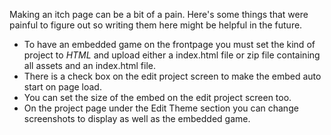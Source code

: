 Making an itch page can be a bit of a pain. Here's some things that were painful to figure out so writing them here might be helpful in the future.

* To have an embedded game on the frontpage you must set the kind of project to *HTML* and upload either a index.html file or zip file containing all assets and an index.html file.
* There is a check box on the edit project screen to make the embed auto start on page load.
* You can set the size of the embed on the edit project screen too.
* On the project page under the Edit Theme section you can change screenshots to display as well as the embedded game.